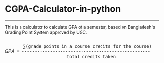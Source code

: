 # CGPA-Calculator-in-python
----------------------------
This is a calculator to calculate GPA of a semester, based on Bangladesh's Grading Point System approved by UGC.
<pre>

       ∑(grade points in a course credits for the course)
𝐺𝑃𝐴 = --------------------------------------------------
                        total credits taken

</pre>

<!---
GPA = {∑(grade \left pointsin a course credits for the course) \over total credit taken} $$
--->
